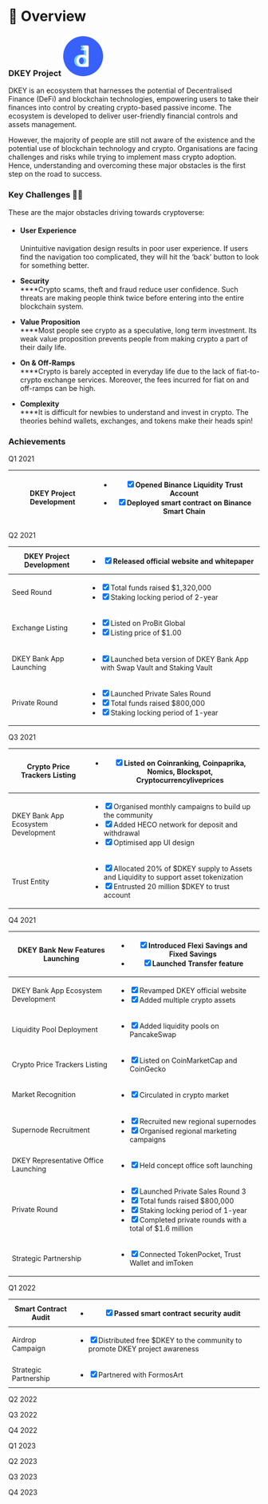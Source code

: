 # 🔑 Overview

### **DKEY Project** <img src=".gitbook/assets/emoji.png" alt="" data-size="line">&#x20;

DKEY is an ecosystem that harnesses the potential of Decentralised Finance (DeFi) and blockchain technologies, empowering users to take their finances into control by creating crypto-based passive income. The ecosystem is developed to deliver user-friendly financial controls and assets management.



However, the majority of people are still not aware of the existence and the potential use of blockchain technology and crypto. Organisations are facing challenges and risks while trying to implement mass crypto adoption. Hence, understanding and overcoming these major obstacles is the first step on the road to success.



### **Key Challenges 🤷‍♂️**

These are the major obstacles driving towards cryptoverse:

*   #### User Experience

    Unintuitive navigation design results in poor user experience. If users find the navigation too complicated, they will hit the ‘back’ button to look for something better.
* **Security**\
  ****Crypto scams, theft and fraud reduce user confidence. Such threats are making people think twice before entering into the entire blockchain system.
* **Value Proposition**\
  ****Most people see crypto as a speculative, long term investment. Its weak value proposition prevents people from making crypto a part of their daily life.
* **On & Off-Ramps**\
  ****Crypto is barely accepted in everyday life due to the lack of fiat-to-crypto exchange services. Moreover, the fees incurred for fiat on and off-ramps can be high.
* **Complexity**\
  ****It is difficult for newbies to understand and invest in crypto. The theories behind wallets, exchanges, and tokens make their heads spin!



### **Achievements**

Q1 2021

| DKEY Project Development | <ul class="contains-task-list"><li><input type="checkbox" checked>Opened Binance Liquidity Trust Account</li><li><input type="checkbox" checked>Deployed smart contract on Binance Smart Chain</li></ul> |
| ------------------------ | -------------------------------------------------------------------------------------------------------------------------------------------------------------------------------------------------------- |



Q2 2021

| DKEY Project Development | <ul class="contains-task-list"><li><input type="checkbox" checked>Released official website and whitepaper</li></ul>                                                                                                                                  |
| ------------------------ | ----------------------------------------------------------------------------------------------------------------------------------------------------------------------------------------------------------------------------------------------------- |
| Seed Round               | <ul class="contains-task-list"><li><input type="checkbox" checked>Total funds raised $1,320,000 </li><li><input type="checkbox" checked>Staking locking period of 2-year</li></ul>                                                                    |
| Exchange Listing         | <ul class="contains-task-list"><li><input type="checkbox" checked>Listed on ProBit Global </li><li><input type="checkbox" checked>Listing price of $1.00</li></ul>                                                                                    |
| DKEY Bank App Launching  | <ul class="contains-task-list"><li><input type="checkbox" checked>Launched beta version of DKEY Bank App with Swap Vault and Staking Vault</li></ul>                                                                                                  |
| Private Round            | <ul class="contains-task-list"><li><input type="checkbox" checked>Launched Private Sales Round </li><li><input type="checkbox" checked>Total funds raised $800,000 </li><li><input type="checkbox" checked>Staking locking period of 1-year</li></ul> |



Q3 2021

| Crypto Price Trackers Listing       | <ul class="contains-task-list"><li><input type="checkbox" checked>Listed on Coinranking, Coinpaprika, Nomics, Blockspot, Cryptocurrencyliveprices</li></ul>                                                                                                                             |
| ----------------------------------- | --------------------------------------------------------------------------------------------------------------------------------------------------------------------------------------------------------------------------------------------------------------------------------------- |
| DKEY Bank App Ecosystem Development | <ul class="contains-task-list"><li><input type="checkbox" checked>Organised monthly campaigns to build up the community </li><li><input type="checkbox" checked>Added HECO network for deposit and withdrawal </li><li><input type="checkbox" checked>Optimised app UI design</li></ul> |
| Trust Entity                        | <ul class="contains-task-list"><li><input type="checkbox" checked>Allocated 20% of $DKEY supply to Assets and Liquidity to support asset tokenization </li><li><input type="checkbox" checked>Entrusted 20 million $DKEY to trust account</li></ul>                                     |



Q4 2021

| DKEY Bank New Features Launching     | <ul class="contains-task-list"><li><input type="checkbox" checked>Introduced Flexi Savings and Fixed Savings </li><li><input type="checkbox" checked>Launched Transfer feature</li></ul>                                                                                                                                                                     |
| ------------------------------------ | ------------------------------------------------------------------------------------------------------------------------------------------------------------------------------------------------------------------------------------------------------------------------------------------------------------------------------------------------------------ |
| DKEY Bank App Ecosystem Development  | <ul class="contains-task-list"><li><input type="checkbox" checked>Revamped DKEY official website </li><li><input type="checkbox" checked>Added multiple crypto assets</li></ul>                                                                                                                                                                              |
| Liquidity Pool Deployment            | <ul class="contains-task-list"><li><input type="checkbox" checked>Added liquidity pools on PancakeSwap</li></ul>                                                                                                                                                                                                                                             |
| Crypto Price Trackers Listing        | <ul class="contains-task-list"><li><input type="checkbox" checked>Listed on CoinMarketCap and CoinGecko</li></ul>                                                                                                                                                                                                                                            |
| Market Recognition                   | <ul class="contains-task-list"><li><input type="checkbox" checked>Circulated in crypto market</li></ul>                                                                                                                                                                                                                                                      |
| Supernode Recruitment                | <ul class="contains-task-list"><li><input type="checkbox" checked>Recruited new regional supernodes </li><li><input type="checkbox" checked>Organised regional marketing campaigns</li></ul>                                                                                                                                                                 |
| DKEY Representative Office Launching | <ul class="contains-task-list"><li><input type="checkbox" checked>Held concept office soft launching</li></ul>                                                                                                                                                                                                                                               |
| Private Round                        | <ul class="contains-task-list"><li><input type="checkbox" checked>Launched Private Sales Round 3 </li><li><input type="checkbox" checked>Total funds raised $800,000 </li><li><input type="checkbox" checked>Staking locking period of 1-year </li><li><input type="checkbox" checked>Completed private rounds with a total of $1.6 million</li></ul><p></p> |
| Strategic Partnership                | <ul class="contains-task-list"><li><input type="checkbox" checked>Connected TokenPocket, Trust Wallet and imToken</li></ul>                                                                                                                                                                                                                                  |



Q1 2022

| Smart Contract Audit  | <ul class="contains-task-list"><li><input type="checkbox" checked>Passed smart contract security audit</li></ul>                                      |
| --------------------- | ----------------------------------------------------------------------------------------------------------------------------------------------------- |
| Airdrop Campaign      | <ul class="contains-task-list"><li><input type="checkbox" checked>Distributed free $DKEY to the community to promote DKEY project awareness</li></ul> |
| Strategic Partnership | <ul class="contains-task-list"><li><input type="checkbox" checked>Partnered with FormosArt</li></ul>                                                  |



Q2 2022





Q3 2022





Q4 2022





Q1 2023





Q2 2023





Q3 2023





Q4 2023





